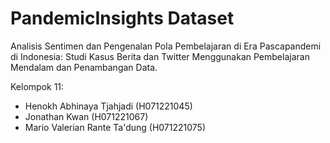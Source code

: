 # PandemicInsights Dataset

Analisis Sentimen dan Pengenalan Pola Pembelajaran di Era Pascapandemi di Indonesia: Studi Kasus Berita dan Twitter Menggunakan Pembelajaran Mendalam dan Penambangan Data.

Kelompok 11:
- Henokh Abhinaya Tjahjadi (H071221045)
- Jonathan Kwan (H071221067)
- Mario Valerian Rante Ta'dung (H071221075)

